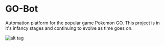 # GO-Bot
Automation platform for the popular game Pokemon GO. This project is in it's infancy stages and continuing to evolve as time goes on.

![alt tag](https://i.gyazo.com/a67e44a1d45bf23d9a57e80104ddf7e8.png)
